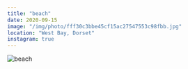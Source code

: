 ```yaml
---
title: "beach"
date: 2020-09-15
image: "/img/photo/fff30c3bbe45cf15ac27547553c98fbb.jpg"
location: "West Bay, Dorset"
instagram: true
---
```


![beach](/img/photo/fff30c3bbe45cf15ac27547553c98fbb.jpg)
